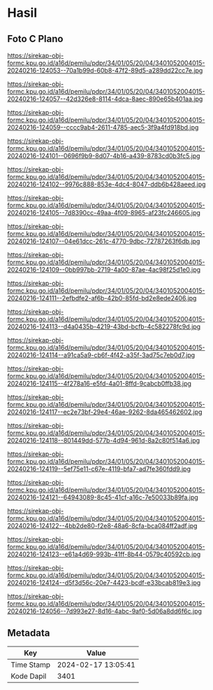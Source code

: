# Hasil

## Foto C Plano

https://sirekap-obj-formc.kpu.go.id/a16d/pemilu/pdpr/34/01/05/20/04/3401052004015-20240216-124053--70a1b99d-60b8-47f2-89d5-a289dd22cc7e.jpg

https://sirekap-obj-formc.kpu.go.id/a16d/pemilu/pdpr/34/01/05/20/04/3401052004015-20240216-124057--42d326e8-8114-4dca-8aec-890e65b401aa.jpg

https://sirekap-obj-formc.kpu.go.id/a16d/pemilu/pdpr/34/01/05/20/04/3401052004015-20240216-124059--cccc9ab4-2611-4785-aec5-3f9a4fd918bd.jpg

https://sirekap-obj-formc.kpu.go.id/a16d/pemilu/pdpr/34/01/05/20/04/3401052004015-20240216-124101--0696f9b9-8d07-4b16-a439-8783cd0b3fc5.jpg

https://sirekap-obj-formc.kpu.go.id/a16d/pemilu/pdpr/34/01/05/20/04/3401052004015-20240216-124102--9976c888-853e-4dc4-8047-ddb6b428aeed.jpg

https://sirekap-obj-formc.kpu.go.id/a16d/pemilu/pdpr/34/01/05/20/04/3401052004015-20240216-124105--7d8390cc-49aa-4f09-8965-af23fc246605.jpg

https://sirekap-obj-formc.kpu.go.id/a16d/pemilu/pdpr/34/01/05/20/04/3401052004015-20240216-124107--04e61dcc-261c-4770-9dbc-72787263f6db.jpg

https://sirekap-obj-formc.kpu.go.id/a16d/pemilu/pdpr/34/01/05/20/04/3401052004015-20240216-124109--0bb997bb-2719-4a00-87ae-4ac98f25d1e0.jpg

https://sirekap-obj-formc.kpu.go.id/a16d/pemilu/pdpr/34/01/05/20/04/3401052004015-20240216-124111--2efbdfe2-af6b-42b0-85fd-bd2e8ede2406.jpg

https://sirekap-obj-formc.kpu.go.id/a16d/pemilu/pdpr/34/01/05/20/04/3401052004015-20240216-124113--d4a0435b-4219-43bd-bcfb-4c582278fc9d.jpg

https://sirekap-obj-formc.kpu.go.id/a16d/pemilu/pdpr/34/01/05/20/04/3401052004015-20240216-124114--a91ca5a9-cb6f-4f42-a35f-3ad75c7eb0d7.jpg

https://sirekap-obj-formc.kpu.go.id/a16d/pemilu/pdpr/34/01/05/20/04/3401052004015-20240216-124115--4f278a16-e5fd-4a01-8ffd-9cabcb0ffb38.jpg

https://sirekap-obj-formc.kpu.go.id/a16d/pemilu/pdpr/34/01/05/20/04/3401052004015-20240216-124117--ec2e73bf-29e4-46ae-9262-8da465462602.jpg

https://sirekap-obj-formc.kpu.go.id/a16d/pemilu/pdpr/34/01/05/20/04/3401052004015-20240216-124118--801449dd-577b-4d94-961d-8a2c80f514a6.jpg

https://sirekap-obj-formc.kpu.go.id/a16d/pemilu/pdpr/34/01/05/20/04/3401052004015-20240216-124119--5ef75e11-c67e-4119-bfa7-ad7fe360fdd9.jpg

https://sirekap-obj-formc.kpu.go.id/a16d/pemilu/pdpr/34/01/05/20/04/3401052004015-20240216-124121--64943089-8c45-41cf-a16c-7e50033b89fa.jpg

https://sirekap-obj-formc.kpu.go.id/a16d/pemilu/pdpr/34/01/05/20/04/3401052004015-20240216-124122--4bb2de80-f2e8-48a6-8cfa-bca084ff2adf.jpg

https://sirekap-obj-formc.kpu.go.id/a16d/pemilu/pdpr/34/01/05/20/04/3401052004015-20240216-124123--e61a4d69-993b-41ff-8b44-0579c40592cb.jpg

https://sirekap-obj-formc.kpu.go.id/a16d/pemilu/pdpr/34/01/05/20/04/3401052004015-20240216-124124--d5f3d56c-20e7-4423-bcdf-e33bcab819e3.jpg

https://sirekap-obj-formc.kpu.go.id/a16d/pemilu/pdpr/34/01/05/20/04/3401052004015-20240216-124056--7d993e27-8d16-4abc-9af0-5d06a8dd6f6c.jpg


## Metadata

| Key        | Value               |
| ---------- | ------------------- |
| Time Stamp | 2024-02-17 13:05:41 |
| Kode Dapil | 3401                |



